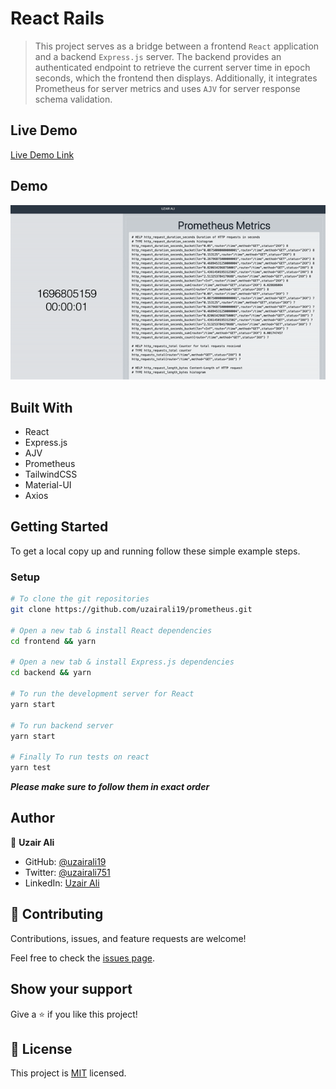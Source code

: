 # React Rails

> This project serves as a bridge between a frontend `React` application and a backend `Express.js` server. The backend provides an authenticated endpoint to retrieve the current server time in epoch seconds, which the frontend then displays. Additionally, it integrates Prometheus for server metrics and uses `AJV` for server response schema validation.

## Live Demo

[Live Demo Link](https://peppy-puffpuff-62981e.netlify.app/)

## Demo

![Prometheus-Demo](./demo.gif)

## Built With

- React
- Express.js
- AJV
- Prometheus
- TailwindCSS
- Material-UI
- Axios

## Getting Started

To get a local copy up and running follow these simple example steps.


### Setup

```bash
# To clone the git repositories
git clone https://github.com/uzairali19/prometheus.git

# Open a new tab & install React dependencies
cd frontend && yarn

# Open a new tab & install Express.js dependencies
cd backend && yarn

# To run the development server for React
yarn start

# To run backend server
yarn start

# Finally To run tests on react
yarn test
```

***Please make sure to follow them in exact order***

## Author

👤 **Uzair Ali**

- GitHub: [@uzairali19](https://github.com/uzairali19)
- Twitter: [@uzairali751](https://twitter.com/Uzairali751)
- LinkedIn: [Uzair Ali](https://www.linkedin.com/in/uzairali19/)

## 🤝 Contributing

Contributions, issues, and feature requests are welcome!

Feel free to check the [issues page](https://github.com/uzairali19/prometheus/issues).

## Show your support

Give a ⭐️ if you like this project!

## 📝 License

This project is [MIT](./MIT.md) licensed.
